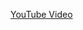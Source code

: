 [YouTube Video](https://www.youtube.com/watch?v=ojYEfRye6aE&list=PL5Dc_611BqV2NXJpSaOa1neQCwRLCGEIC)